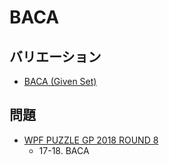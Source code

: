 # BACA

## バリエーション
- [BACA (Given Set)](baca_givenset.md)

## 問題
- [WPF PUZZLE GP 2018 ROUND 8](../questions/wpfpgp2018_8.md)
	- 17-18. BACA

